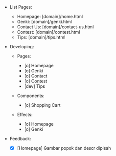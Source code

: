 - List Pages:
  - Homepage: [domain]/home.html
  - Genki: [domain]/genki.html
  - Contact Us: [domain]/contact-us.html
  - Contest: [domain]/contest.html
  - Tips: [domain]/tips.html

- Developing:
  - Pages:
    - [o] Homepage
    - [o] Genki
    - [o] Contact
    - [o] Contest
    - [dev] Tips
  
  - Components:
    - [o] Shopping Cart
  
  - Effects:
    - [o] Homepage
    - [o] Genki
  
- Feedback:
  - [x] [Homepage] Gambar popok dan descr dipisah